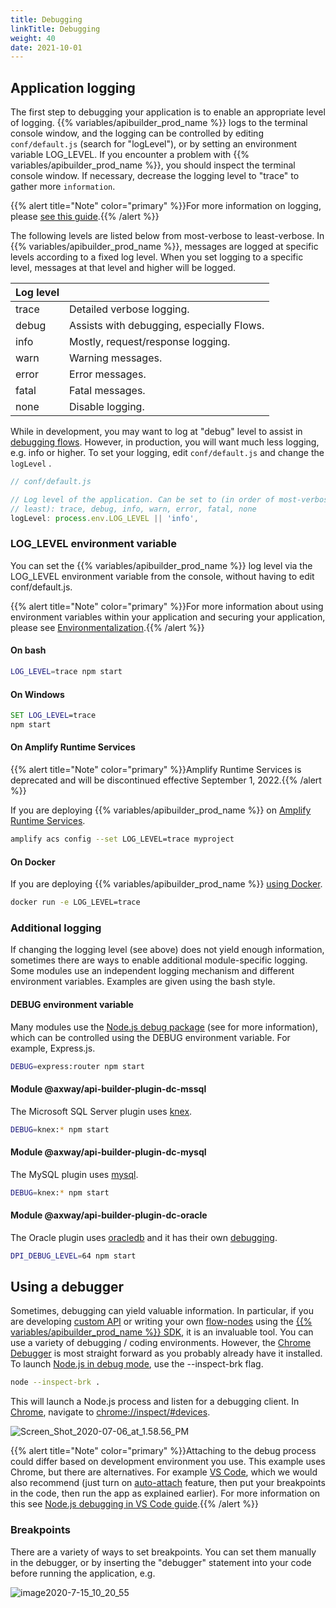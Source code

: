```yaml
---
title: Debugging
linkTitle: Debugging
weight: 40
date: 2021-10-01
---
```


## Application logging

The first step to debugging your application is to enable an appropriate level of logging. {{% variables/apibuilder_prod_name %}} logs to the terminal console window, and the logging can be controlled by editing `conf/default.js` (search for "logLevel"), or by setting an environment variable LOG_LEVEL. If you encounter a problem with {{% variables/apibuilder_prod_name %}}, you should inspect the terminal console window. If necessary, decrease the logging level to "trace" to gather more `information`.

{{% alert title="Note" color="primary" %}}For more information on logging, please [see this guide](/docs/developer_guide/project/logging/).{{% /alert %}}

The following levels are listed below from most-verbose to least-verbose. In {{% variables/apibuilder_prod_name %}}, messages are logged at specific levels according to a fixed log level. When you set logging to a specific level, messages at that level and higher will be logged.

| Log level |  |
| --- | --- |
| trace | Detailed verbose logging. |
| debug | Assists with debugging, especially Flows. |
| info | Mostly, request/response logging. |
| warn | Warning messages. |
| error | Error messages. |
| fatal | Fatal messages. |
| none | Disable logging. |

While in development, you may want to log at "debug" level to assist in [debugging flows](/docs/how_to/debug_a_flow/). However, in production, you will want much less logging, e.g. info or higher. To set your logging, edit `conf/default.js` and change the `logLevel` .

```javascript
// conf/default.js

// Log level of the application. Can be set to (in order of most-verbose to
// least): trace, debug, info, warn, error, fatal, none
logLevel: process.env.LOG_LEVEL || 'info',
```

### LOG_LEVEL environment variable

You can set the {{% variables/apibuilder_prod_name %}} log level via the LOG_LEVEL environment variable from the console, without having to edit conf/default.js.

{{% alert title="Note" color="primary" %}}For more information about using environment variables within your application and securing your application, please see [Environmentalization](/docs/security_guide#environmentalization).{{% /alert %}}

#### On bash

```bash
LOG_LEVEL=trace npm start
```

#### On Windows

```cmd
SET LOG_LEVEL=trace
npm start
```

#### On Amplify Runtime Services

{{% alert title="Note" color="primary" %}}Amplify Runtime Services is deprecated and will be discontinued effective September 1, 2022.{{% /alert %}}

If you are deploying {{% variables/apibuilder_prod_name %}} on [Amplify Runtime Services](/docs/how_to/deploy_an_api_builder_application_to_amplify_runtime_services/).

```bash
amplify acs config --set LOG_LEVEL=trace myproject
```

#### On Docker

If you are deploying {{% variables/apibuilder_prod_name %}} [using Docker](/docs/how_to/dockerize_an_api_builder_service/).

```bash
docker run -e LOG_LEVEL=trace
```

### Additional logging

If changing the logging level (see above) does not yield enough information, sometimes there are ways to enable additional module-specific logging. Some modules use an independent logging mechanism and different environment variables. Examples are given using the bash style.

#### DEBUG environment variable

Many modules use the [Node.js debug package](https://www.npmjs.com/package/debug) (see for more information), which can be controlled using the DEBUG environment variable. For example, Express.js.

```bash
DEBUG=express:router npm start
```

#### Module @axway/api-builder-plugin-dc-mssql

The Microsoft SQL Server plugin uses [knex](https://www.npmjs.com/package/knex).

```bash
DEBUG=knex:* npm start
```

#### Module @axway/api-builder-plugin-dc-mysql

The MySQL plugin uses [mysql](https://www.npmjs.com/package/mysql).

```bash
DEBUG=knex:* npm start
```

#### Module @axway/api-builder-plugin-dc-oracle

The Oracle plugin uses [oracledb](https://www.npmjs.com/package/oracledb) and it has their own [debugging](https://oracle.github.io/odpi/doc/user_guide/debugging.html).

```bash
DPI_DEBUG_LEVEL=64 npm start
```

## Using a debugger

Sometimes, debugging can yield valuable information. In particular, if you are developing [custom API](/docs/developer_guide/apis/) or writing your own [flow-nodes](/docs/how_to/create_a_custom_flow_node/) using the [{{% variables/apibuilder_prod_name %}} SDK](https://www.npmjs.com/package/@axway/api-builder-sdk), it is an invaluable tool. You can use a variety of debugging / coding environments. However, the [Chrome Debugger](https://developers.google.com/web/tools/chrome-devtools/javascript) is most straight forward as you probably already have it installed. To launch [Node.js in debug mode](https://nodejs.org/en/docs/guides/debugging-getting-started/), use the --inspect-brk flag.

```bash
node --inspect-brk .
```

This will launch a Node.js process and listen for a debugging client. In [Chrome](https://developers.google.com/web/tools/chrome-devtools/javascript), navigate to [chrome://inspect/#devices](chrome://inspect).

![Screen_Shot_2020-07-06_at_1.58.56_PM](/Images/screen_shot_2020_07_06_at_1_58_56_pm.png)

{{% alert title="Note" color="primary" %}}Attaching to the debug process could differ based on development environment you use. This example uses Chrome, but there are alternatives. For example [VS Code](https://code.visualstudio.com), which we would also recommend (just turn on [auto-attach](https://code.visualstudio.com/blogs/2018/07/12/introducing-logpoints-and-auto-attach#_autoattaching-to-node-processes) feature, then put your breakpoints in the code, then run the app as explained earlier). For more information on this see [Node.js debugging in VS Code guide](https://code.visualstudio.com/docs/nodejs/nodejs-debugging#_attaching-to-nodejs).{{% /alert %}}

### Breakpoints

There are a variety of ways to set breakpoints. You can set them manually in the debugger, or by inserting the "debugger" statement into your code before running the application, e.g.

![image2020-7-15_10_20_55](/Images/image2020_7_15_10_20_55.png)
